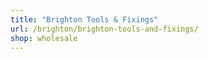 ```yaml
---
title: "Brighton Tools & Fixings"
url: /brighton/brighton-tools-and-fixings/
shop: wholesale
---
```

